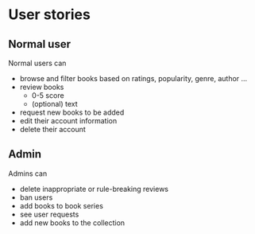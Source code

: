# User stories
## Normal user
Normal users can
* browse and filter books based on ratings, popularity, genre, author ...
* review books
  * 0-5 score
  * (optional) text 
* request new books to be added
* edit their account information
* delete their account

## Admin
Admins can
* delete inappropriate or rule-breaking reviews
* ban users
* add books to book series
* see user requests
* add new books to the collection

